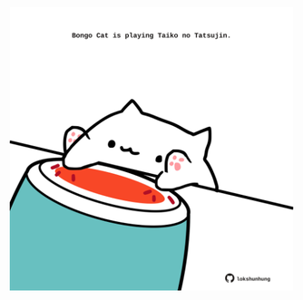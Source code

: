<!-- built at 30/04/2021, 19:09:51 UTC -->
<p align="center">
  <img width="500" height="500" src="./ReadmeImage.svg">
</p>
